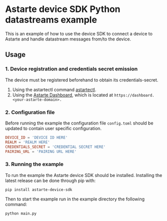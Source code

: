 <!--
Copyright 2023 SECO Mind Srl

SPDX-License-Identifier: Apache-2.0
-->

# Astarte device SDK Python datastreams example
This is an example of how to use the device SDK to connect a device to Astarte
and handle datastream messages from/to the device.

## Usage
### 1. Device registration and credentials secret emission
The device must be registered beforehand to obtain its credentials-secret.

1. Using the astartectl command [astartectl](https://github.com/astarte-platform/astartectl).
2. Using the [Astarte Dashboard](https://docs.astarte-platform.org/snapshot/015-astarte_dashboard.html),
which is located at `https://dashboard.<your-astarte-domain>.`

### 2. Configuration file
Before running the example the configuration file `config.toml` should be updated to contain user
specific configuration.

```toml
DEVICE_ID = 'DEVICE ID HERE'
REALM = 'REALM HERE'
CREDENTIALS_SECRET = 'CREDENTIAL SECRET HERE'
PAIRING_URL = 'PAIRING URL HERE'
```

### 3. Running the example

To run the example the Astarte device SDK should be installed. Installing the latest release can be
done through pip with:
```shell
pip install astarte-device-sdk
```
Then to start the example run in the example directory the following command:
```shell
python main.py
```
